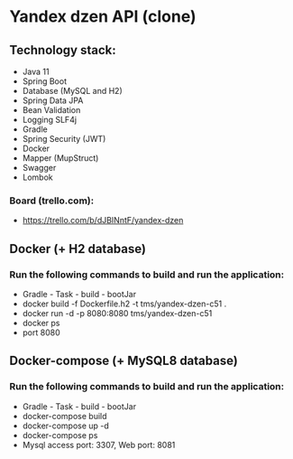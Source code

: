 # Yandex dzen API (clone)

## Technology stack:
- Java 11
- Spring Boot
- Database (MySQL and H2)
- Spring Data JPA
- Bean Validation
- Logging SLF4j
- Gradle
- Spring Security (JWT)
- Docker
- Mapper (MupStruct)
- Swagger
- Lombok

### Board (trello.com): 

- https://trello.com/b/dJBINntF/yandex-dzen

## Docker (+ H2 database)

### Run the following commands to build and run the application:

- Gradle - Task - build - bootJar
- docker build -f Dockerfile.h2 -t tms/yandex-dzen-c51 .
- docker run -d -p 8080:8080 tms/yandex-dzen-c51
- docker ps
- port 8080

## Docker-compose (+ MySQL8 database)

### Run the following commands to build and run the application:

- Gradle - Task - build - bootJar
- docker-compose build
- docker-compose up -d
- docker-compose ps
- Mysql access port: 3307, Web port: 8081 